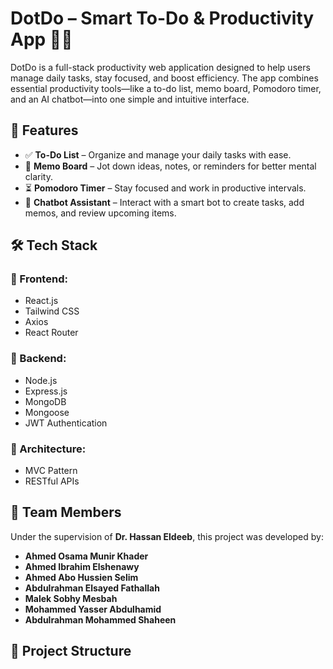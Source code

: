 # DotDo – Smart To-Do & Productivity App 📝⏰

DotDo is a full-stack productivity web application designed to help users manage daily tasks, stay focused, and boost efficiency. The app combines essential productivity tools—like a to-do list, memo board, Pomodoro timer, and an AI chatbot—into one simple and intuitive interface.

## 🚀 Features

- ✅ **To-Do List** – Organize and manage your daily tasks with ease.
- 🧠 **Memo Board** – Jot down ideas, notes, or reminders for better mental clarity.
- ⏳ **Pomodoro Timer** – Stay focused and work in productive intervals.
- 🤖 **Chatbot Assistant** – Interact with a smart bot to create tasks, add memos, and review upcoming items.

## 🛠 Tech Stack

### 🔹 Frontend:
- React.js
- Tailwind CSS
- Axios
- React Router

### 🔹 Backend:
- Node.js
- Express.js
- MongoDB
- Mongoose
- JWT Authentication

### 🧩 Architecture:
- MVC Pattern
- RESTful APIs

## 👥 Team Members

Under the supervision of **Dr. Hassan Eldeeb**, this project was developed by:

- **Ahmed Osama Munir Khader**  
- **Ahmed Ibrahim Elshenawy**  
- **Ahmed Abo Hussien Selim**  
- **Abdulrahman Elsayed Fathallah**  
- **Malek Sobhy Mesbah**  
- **Mohammed Yasser Abdulhamid**  
- **Abdulrahman Mohammed Shaheen**

## 📂 Project Structure

